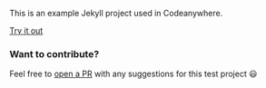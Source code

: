 This is an example Jekyll project used in Codeanywhere.

[Try it out](https://app.codeanywhere.com/workspace/create#https://github.com/Codeanywhere-Templates/jekyll)
### Want to contribute?

Feel free to [open a PR](https://github.com/Codeanywhere-Templates/jekyll) with any suggestions for this test project 😃 